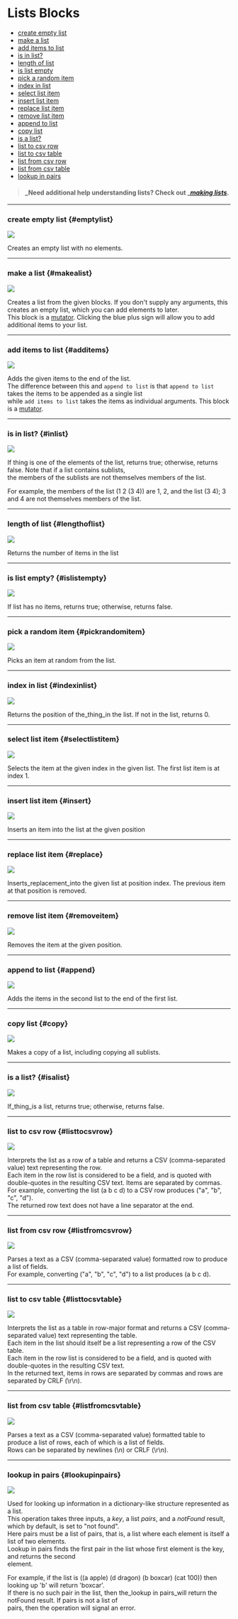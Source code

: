 # Lists Blocks

* [create empty list](#emptylist)
* [make a list](#makealist)
* [add items to list](#additems)
* [is in list?](#inlist)
* [length of list](#lengthoflist)
* [is list empty](#islistempty)
* [pick a random item](#pickrandomitem)
* [index in list](#indexinlist)
* [select list item](#selectlistitem)
* [insert list item](#insert)
* [replace list item](#replace)
* [remove list item](#removeitem)
* [append to list](#append)
* [copy list](#copy)
* [is a list?](#isalist)
* [list to csv row](#listtocsvrow)
* [list to csv table](#listtocsvtable)
* [list from csv row](#listfromcsvrow)
* [list from csv table](#listfromcsvtable)
* [lookup in pairs](#lookupinpairs)

> #### _Need additional help understanding lists? Check out _[_making lists_](http://appinventor.mit.edu/explore/ai2/support/concepts/lists.html).

---

### create empty list {#emptylist}

![](/assets/lists/emptylist.png)

Creates an empty list with no elements.

---

### make a list {#makealist}

![](/assets/lists/makealist.png)

Creates a list from the given blocks. If you don't supply any arguments, this creates an empty list, which you can add elements to later.  
This block is a [mutator](http://appinventor.mit.edu/explore/ai2/support/concepts/mutators.html). Clicking the blue plus sign will allow you to add additional items to your list.

---

### add items to list {#additems}

![](/assets/lists/additems.png)

Adds the given items to the end of the list.  
The difference between this and `append to list` is that `append to list` takes the items to be appended as a single list  
while `add items to list` takes the items as individual arguments. This block is a [mutator](http://appinventor.mit.edu/explore/ai2/support/concepts/mutators.html).

---

### is in list? {#inlist}

![](/assets/lists/inlist.png)

If thing is one of the elements of the list, returns true; otherwise, returns false. Note that if a list contains sublists,  
the members of the sublists are not themselves members of the list.

For example, the members of the list \(1 2 \(3 4\)\) are 1, 2, and the list \(3 4\); 3 and 4 are not themselves members of the list.

---

### length of list {#lengthoflist}

![](/assets/lists/lengthoflist.png)

Returns the number of items in the list

---

### is list empty? {#islistempty}

![](/assets/lists/islistempty.png)

If list has no items, returns true; otherwise, returns false.

---

### pick a random item {#pickrandomitem}

![](/assets/lists/pickrandomitem.png)

Picks an item at random from the list.

---

### index in list {#indexinlist}

![](/assets/lists/indexinlist.png)

Returns the position of the\_thing\_in the list. If not in the list, returns 0.

---

### select list item {#selectlistitem}

![](/assets/lists/selectlistitem.png)

Selects the item at the given index in the given list. The first list item is at index 1.

---

### insert list item {#insert}

![](/assets/lists/insert.png)

Inserts an item into the list at the given position

---

### replace list item {#replace}

![](/assets/lists/replace.png)

Inserts\_replacement\_into the given list at position index. The previous item at that position is removed.

---

### remove list item {#removeitem}

![](/assets/lists/removeitem.png)

Removes the item at the given position.

---

### append to list {#append}

![](/assets/lists/append.png)

Adds the items in the second list to the end of the first list.

---

### copy list {#copy}

![](/assets/lists/copy.png)

Makes a copy of a list, including copying all sublists.

---

### is a list? {#isalist}

![](/assets/lists/isalist.png)

If\_thing\_is a list, returns true; otherwise, returns false.

---

### list to csv row {#listtocsvrow}

![](/assets/lists/listtocsvrow.png)

Interprets the list as a row of a table and returns a CSV \(comma-separated value\) text representing the row.  
Each item in the row list is considered to be a field, and is quoted with double-quotes in the resulting CSV text. Items are separated by commas.  
For example, converting the list \(a b c d\) to a CSV row produces \("a", "b", "c", "d"\).  
The returned row text does not have a line separator at the end.

---

### list from csv row {#listfromcsvrow}

![](/assets/lists/listfromcsvrow.png)

Parses a text as a CSV \(comma-separated value\) formatted row to produce a list of fields.  
For example, converting \("a", "b", "c", "d"\) to a list produces \(a b c d\).

---

### list to csv table {#listtocsvtable}

![](/assets/lists/listtocsvtable.png)

Interprets the list as a table in row-major format and returns a CSV \(comma-separated value\) text representing the table.  
Each item in the list should itself be a list representing a row of the CSV table.  
Each item in the row list is considered to be a field, and is quoted with double-quotes in the resulting CSV text.  
In the returned text, items in rows are separated by commas and rows are separated by CRLF \(\r\n\).

---

### list from csv table {#listfromcsvtable}

![](/assets/lists/listtocsvtable.png)

Parses a text as a CSV \(comma-separated value\) formatted table to produce a list of rows, each of which is a list of fields.  
Rows can be separated by newlines \(\n\) or CRLF \(\r\n\).

---

### lookup in pairs {#lookupinpairs}

![](/assets/lists/lookupinpairs.png)

Used for looking up information in a dictionary-like structure represented as a list.  
This operation takes three inputs, a _key_, a list _pairs_, and a _notFound_ result, which by default, is set to "not found".  
Here pairs must be a list of pairs, that is, a list where each element is itself a list of two elements.  
Lookup in pairs finds the first pair in the list whose first element is the key, and returns the second  
element.

For example, if the list is \(\(a apple\) \(d dragon\) \(b boxcar\) \(cat 100\)\) then looking up 'b' will return 'boxcar'.  
If there is no such pair in the list, then the\_lookup in pairs\_will return the notFound result. If pairs is not a list of  
pairs, then the operation will signal an error.

